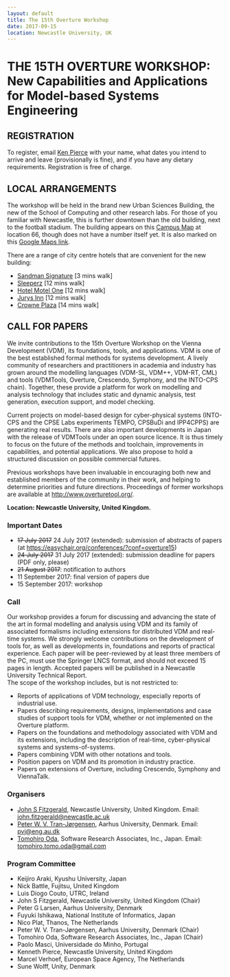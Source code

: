 ```yaml
---
layout: default
title: The 15th Overture Workshop
date: 2017-09-15
location: Newcastle University, UK
---
```

# THE 15TH OVERTURE WORKSHOP: New Capabilities and Applications for Model-based Systems Engineering

## REGISTRATION

To register, email [Ken Pierce](kenneth.pierce@ncl.ac.uk) with your name, what dates you intend to arrive and leave (provisionally is fine), and if you have any dietary requirements. Registration is free of charge.

## LOCAL ARRANGEMENTS

The workshop will be held in the brand new Urban Sciences Building, the new of the School of Computing and other research labs.  For those of you familiar with Newcastle, this is further downtown than the old building, next to the football stadium. The building appears on this [Campus Map](http://www.ncl.ac.uk/media/wwwnclacuk/abouttheuniversity/files/campus-map.pdf) at location 66, though does not have a number itself yet. It is also marked on this [Google Maps link](https://goo.gl/maps/eHPYfTsbWbs).

There are a range of city centre hotels that are convenient for the new building:

* [Sandman Signature](http://www.sandmansignature.co.uk/find-hotels/newcastle/) [3 mins walk] 
* [Sleeperz](https://sleeperz.com/newcastle) [12 mins walk]
* [Hotel Motel One](https://www.motel-one.com/en/hotels/newcastle/) [12 mins walk]
* [Jurys Inn](https://www.jurysinns.com/hotels/newcastle/newcastle) [12 mins walk]
* [Crowne Plaza](https://www.ihg.com/crowneplaza/hotels/gb/en/newcastle-upon-tyne/nclsq/hoteldetail) [14 mins walk]

## CALL FOR PAPERS

We invite contributions to the 15th Overture Workshop on the Vienna Development (VDM), its foundations, tools, and applications. VDM is one of the best established formal methods for systems development. A lively community of researchers and practitioners in academia and industry has grown around the modelling languages (VDM-SL, VDM++, VDM-RT, CML) and tools (VDMTools, Overture, Crescendo, Symphony, and the INTO-CPS chain). Together, these provide a platform for work on modelling and analysis technology that includes static and dynamic analysis, test generation, execution support, and model checking. 

Current projects on model-based design for cyber-physical systems (INTO-CPS and the CPSE Labs experiments TEMPO, CPSBuDi and IPP4CPPS) are generating real results. There are also important developments in Japan with the release of VDMTools under an
open source licence. It is thus timely to focus on the future of the methods and toolchain, improvements in capabilities, and potential applications. We also propose to hold a structured discussion on possible commercial futures. 

Previous workshops have been invaluable in encouraging both new and established members of the community in their work, and helping to determine priorities and future directions. Proceedings of former workshops are available at http://www.overturetool.org/.

**Location: Newcastle University, United Kingdom.**

### Important Dates

* ~~17 July 2017~~ 24 July 2017 (extended): submission of abstracts of papers (at <https://easychair.org/conferences/?conf=overture15>)  
* ~~24 July 2017~~ 31 July 2017 (extended): submission deadline for papers (PDF only, please)
* ~~21 August 2017~~: notification to authors
* 11 September 2017: final version of papers due
* 15 September 2017: workshop

### Call

Our workshop provides a forum for discussing and advancing the state of the art in formal modelling and analysis using VDM and its family of associated formalisms including extensions for distributed VDM and real-time systems. We strongly welcome contributions on the development of tools for, as well as developments in, foundations and reports of practical experience. Each paper will be peer-reviewed by at least three members of the PC, must use the Springer LNCS format, and should not exceed 15 pages in length. Accepted papers will be published in a Newcastle University Technical Report.  
The scope of the workshop includes, but is not restricted to: 

* Reports of applications of VDM technology, especially reports of industrial use.
* Papers describing requirements, designs, implementations and case studies of support tools for VDM, whether or not implemented on the Overture platform.
* Papers on the foundations and methodology associated with VDM and its extensions, including the description of real-time, cyber-physical systems and systems-of-systems.
* Papers combining VDM with other notations and tools.
* Position papers on VDM and its promotion in industry practice.
* Papers on extensions of Overture, including Crescendo, Symphony and ViennaTalk.

### Organisers

* [John S Fitzgerald](http://www.ncl.ac.uk/computing/people/profile/johnfitzgerald.html#background), Newcastle University, United Kingdom. 
  Email: <john.fitzgerald@newcastle.ac.uk>
* [Peter W. V. Tran-Jørgensen](http://pure.au.dk/portal/en/persons/id(a092d23e-3660-4ca1-9996-bf2e62a72caf).html), Aarhus University, Denmark. 
  Email: <pvj@eng.au.dk>
* [Tomohiro Oda](https://github.com/tomooda), Software Research Associates, Inc., Japan.
  Email: <tomohiro.tomo.oda@gmail.com>

### Program Committee

* Keijiro Araki, Kyushu University, Japan
* Nick Battle, Fujitsu, United Kingdom
* Luis Diogo Couto, UTRC, Ireland
* John S Fitzgerald, Newcastle University, United Kingdom (Chair) 
* Peter G Larsen, Aarhus University, Denmark
* Fuyuki Ishikawa, National Institute of Informatics, Japan
* Nico Plat, Thanos, The Netherlands
* Peter W. V. Tran-Jørgensen, Aarhus University, Denmark (Chair) 
* Tomohiro Oda, Software Research Associates, Inc., Japan (Chair)
* Paolo Masci, Universidade do Minho, Portugal
* Kenneth Pierce, Newcastle University, United Kingdom
* Marcel Verhoef, European Space Agency, The Netherlands
* Sune Wolff, Unity, Denmark
